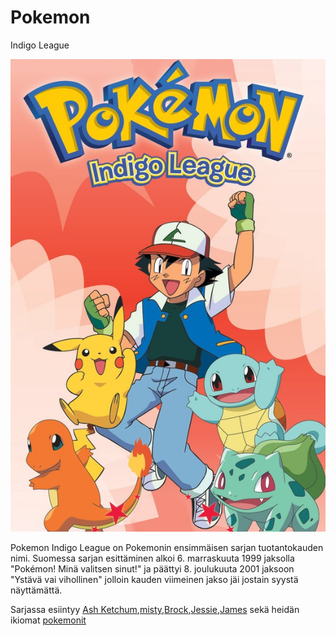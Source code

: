 # Pokemon
Indigo League

<img src="https://github.com/AleksiIhamaki/Simppeli-www-sivusto/blob/main/Pokemon%20indigo%20league.jpg">

Pokemon Indigo League on Pokemonin ensimmäisen sarjan tuotantokauden nimi. Suomessa sarjan esittäminen alkoi 6. marraskuuta 1999 jaksolla "Pokémon! Minä valitsen sinut!" ja päättyi 8. joulukuuta 2001 jaksoon "Ystävä vai vihollinen" jolloin kauden viimeinen jakso jäi jostain syystä näyttämättä.

Sarjassa esiintyy <a href="https://www.w3schools.com/" target="_blank">Ash Ketchum</a>,<a href="https://www.w3schools.com/" target="_blank">misty</a>,<a href="https://www.w3schools.com/" target="_blank">Brock</a>,<a href="https://www.w3schools.com/" target="_blank">Jessie</a>,<a href="https://www.w3schools.com/" target="_blank">James</a> sekä heidän ikiomat <a href="https://www.w3schools.com/" target="_blank">pokemonit</a>
